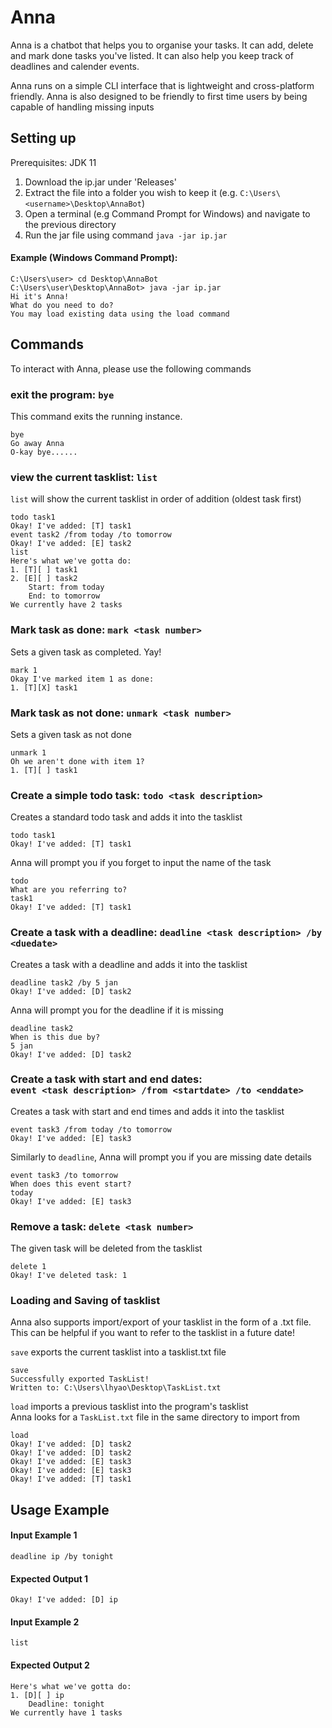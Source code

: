 # Anna

Anna is a chatbot that helps you to organise your tasks. It can add,
delete and mark done tasks you've listed. It can also help you keep track of deadlines
and calender events.

Anna runs on a simple CLI interface that is lightweight and cross-platform friendly.
Anna is also designed to be friendly to first time users by being capable of handling missing inputs

## Setting up

Prerequisites: JDK 11
1. Download the ip.jar under 'Releases'
2. Extract the file into a folder you wish to keep it (e.g. `C:\Users\<username>\Desktop\AnnaBot`)
3. Open a terminal (e.g Command Prompt for Windows) and navigate to the previous directory<br>
4. Run the jar file using command `java -jar ip.jar`<br>
#### Example (Windows Command Prompt):
```
C:\Users\user> cd Desktop\AnnaBot
C:\Users\user\Desktop\AnnaBot> java -jar ip.jar
Hi it's Anna!
What do you need to do?
You may load existing data using the load command
```

## Commands
To interact with Anna, please use the following commands

### exit the program: `bye`
This command exits the running instance.
```
bye
Go away Anna
O-kay bye......
```
### view the current tasklist: `list`
`list` will show the current tasklist in order of addition (oldest task first)
```
todo task1
Okay! I've added: [T] task1
event task2 /from today /to tomorrow
Okay! I've added: [E] task2
list
Here's what we've gotta do:
1. [T][ ] task1
2. [E][ ] task2
    Start: from today
    End: to tomorrow
We currently have 2 tasks
```

### Mark task as done: `mark <task number>`
Sets a given task as completed. Yay!
```
mark 1
Okay I've marked item 1 as done:
1. [T][X] task1
```

### Mark task as not done: `unmark <task number>`
Sets a given task as not done
```
unmark 1
Oh we aren't done with item 1?
1. [T][ ] task1
```

### Create a simple todo task: `todo <task description>`
Creates a standard todo task and adds it into the tasklist
```
todo task1
Okay! I've added: [T] task1
```
Anna will prompt you if you forget to input the name of the task
```
todo
What are you referring to?
task1
Okay! I've added: [T] task1
```
### Create a task with a deadline: `deadline <task description> /by <duedate>`
Creates a task with a deadline and adds it into the tasklist
```
deadline task2 /by 5 jan
Okay! I've added: [D] task2
```
Anna will prompt you for the deadline if it is missing
```
deadline task2
When is this due by?
5 jan
Okay! I've added: [D] task2
```
### Create a task with start and end dates:<br/>`event <task description> /from <startdate> /to <enddate>`
Creates a task with start and end times and adds it into the tasklist
```
event task3 /from today /to tomorrow
Okay! I've added: [E] task3
```
Similarly to `deadline`, Anna will prompt you if you are missing date details
```
event task3 /to tomorrow
When does this event start?
today
Okay! I've added: [E] task3
```
### Remove a task: `delete <task number>`
The given task will be deleted from the tasklist
```
delete 1
Okay! I've deleted task: 1
```
### Loading and Saving of tasklist
Anna also supports import/export of your tasklist in the form of a .txt file. This can be helpful if you want to refer to the tasklist in a future date!

`save` exports the current tasklist into a tasklist.txt file
```
save
Successfully exported TaskList!
Written to: C:\Users\lhyao\Desktop\TaskList.txt
```
`load` imports a previous tasklist into the program's tasklist <br>
Anna looks for a `TaskList.txt` file in the same directory to import from
```
load
Okay! I've added: [D] task2
Okay! I've added: [D] task2
Okay! I've added: [E] task3
Okay! I've added: [E] task3
Okay! I've added: [T] task1
```
## Usage Example

#### Input Example 1
`deadline ip /by tonight`

#### Expected Output 1
`Okay! I've added: [D] ip`

#### Input Example 2
`list`

#### Expected Output 2
```
Here's what we've gotta do:
1. [D][ ] ip 
    Deadline: tonight
We currently have 1 tasks
```